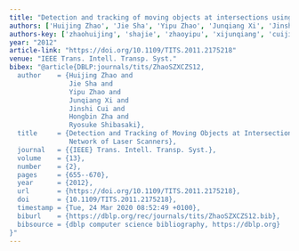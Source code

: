 ```yaml
---
title: "Detection and tracking of moving objects at intersections using a network of laser scanners"
authors: ['Huijing Zhao', 'Jie Sha', 'Yipu Zhao', 'Junqiang Xi', 'Jinshi Cui', 'Hongbin Zha', 'Ryosuke Shibasaki']
authors-key: ['zhaohuijing', 'shajie', 'zhaoyipu', 'xijunqiang', 'cuijinshi', 'zhahongbin', 'shibasakiryosuke']
year: "2012"
article-link: "https://doi.org/10.1109/TITS.2011.2175218"
venue: "IEEE Trans. Intell. Transp. Syst."
bibex: "@article{DBLP:journals/tits/ZhaoSZXCZS12,
  author    = {Huijing Zhao and
               Jie Sha and
               Yipu Zhao and
               Junqiang Xi and
               Jinshi Cui and
               Hongbin Zha and
               Ryosuke Shibasaki},
  title     = {Detection and Tracking of Moving Objects at Intersections Using a
               Network of Laser Scanners},
  journal   = {{IEEE} Trans. Intell. Transp. Syst.},
  volume    = {13},
  number    = {2},
  pages     = {655--670},
  year      = {2012},
  url       = {https://doi.org/10.1109/TITS.2011.2175218},
  doi       = {10.1109/TITS.2011.2175218},
  timestamp = {Tue, 24 Mar 2020 08:52:49 +0100},
  biburl    = {https://dblp.org/rec/journals/tits/ZhaoSZXCZS12.bib},
  bibsource = {dblp computer science bibliography, https://dblp.org}
}"
---
```

